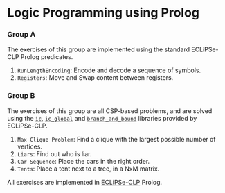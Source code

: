 # Logic Programming using Prolog

### Group A
The exercises of this group are implemented using the standard ECLiPSe-CLP Prolog predicates.

1. `RunLengthEncoding`: Encode and decode a sequence of symbols.
2. `Registers`: Move and Swap content between registers.

### Group B
The exercises of this group are all CSP-based problems, and are solved using the [`ic`](https://eclipseclp.org/doc/bips/lib/ic/index.html), [`ic_global`](https://eclipseclp.org/doc/bips/lib/ic_global/index.html) and [`branch_and_bound`](https://eclipseclp.org/doc/bips/lib/branch_and_bound/index.html) libraries provided by ECLiPSe-CLP.

1. `Max Clique Problem`: Find a clique with the largest possible number of vertices.
2. `Liars`: Find out who is liar.
3. `Car Sequence`: Place the cars in the right order.
4. `Tents`: Place a tent next to a tree, in a NxM matrix.


All exercises are implemented in [ECLiPSe-CLP](https://eclipseclp.org/) Prolog.
